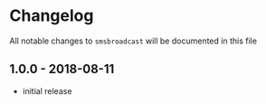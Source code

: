 # Changelog

All notable changes to `smsbroadcast` will be documented in this file

## 1.0.0 - 2018-08-11

- initial release